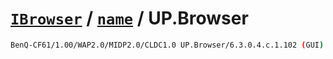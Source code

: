 # [`IBrowser`](/api/ua-parser-js/get-browser.md) / [`name`](../name.md) / UP.Browser

```sh
BenQ-CF61/1.00/WAP2.0/MIDP2.0/CLDC1.0 UP.Browser/6.3.0.4.c.1.102 (GUI) MMP/2.0
```